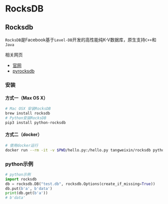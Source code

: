 # RocksDB

## Rocksdb

`RocksDB`是Facebook基于`Level-DB`开发的高性能纯K-V数据库，原生支持`C++`和`Java`

相关网页

* [官网](https://rocksdb.org/)
* [pyrocksdb](https://github.com/stephan-hof/pyrocksdb)

### 安装

#### 方式一（Max OS X）

```bash
# Mac OSX 安装RocksDB
brew install rocksdb
# Python安装RocksDB
pip3 install python-rocksdb
```

#### 方式二（docker）

```bash
# 使用docker运行
docker run --rm -it -v $PWD/hello.py:/hello.py tangweixin/rocksdb python /hello.py
```

### python示例

```python
# python示例
import rocksdb
db = rocksdb.DB("test.db", rocksdb.Options(create_if_missing=True))
db.put(b'a', b'data')
print(db.get(b'a'))
# b'data'
```




